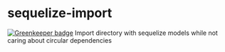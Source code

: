 # sequelize-import

[![Greenkeeper badge](https://badges.greenkeeper.io/asn007/sequelize-import.svg)](https://greenkeeper.io/)
Import directory with sequelize models while not caring about circular dependencies
